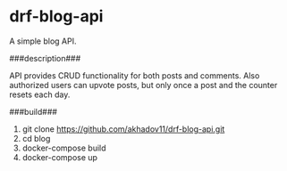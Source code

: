 # drf-blog-api
A simple blog API. 

###description###

API provides CRUD functionality for both posts and comments. Also authorized users can upvote posts, but only once a post and the counter resets each day.

###build###
1. git clone https://github.com/akhadov11/drf-blog-api.git
2. cd blog
3. docker-compose build
4. docker-compose up
